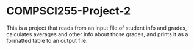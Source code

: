 # COMPSCI255-Project-2
This is a project that reads from an input file of student info and grades, calculates averages and other info about those
grades, and prints it as a formatted table to an output file.
